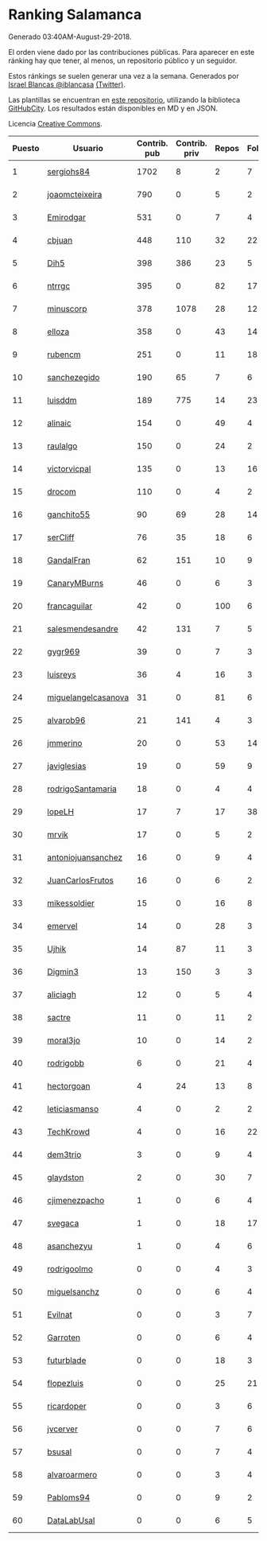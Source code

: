 # Ranking Salamanca

Generado 03:40AM-August-29-2018.

El orden viene dado por las contribuciones públicas. Para aparecer en este ránking hay que tener, al menos, un repositorio público y un seguidor.

Estos ránkings se suelen generar una vez a la semana. Generados por [Israel Blancas @iblancasa](https://github.com/iblancasa/) [(Twitter)](https://twitter.com/iblancasa).

Las plantillas se encuentran en [este repositorio](https://github.com/iblancasa/GH-Spanish-Ranking), utilizando la biblioteca [GitHubCity](https://github.com/iblancasa/GitHubCity). Los resultados están disponibles en MD y en JSON.

Licencia [Creative Commons](https://creativecommons.org/licenses/by/4.0/).

| Puesto   |  Usuario  | Contrib. pub | Contrib. priv |Repos| Followers | Desde |  Avatar  |
|----------|-----------|--------------|---------------|-----|-----------|-------|----------|
|1|[sergiohs84](https://github.com/sergiohs84)|1702|8|2|7|2015-03-28|![sergiohs84]()|
|2|[joaomcteixeira](https://github.com/joaomcteixeira)|790|0|5|2|2012-11-27|![joaomcteixeira]()|
|3|[Emirodgar](https://github.com/Emirodgar)|531|0|7|4|2013-04-30|![Emirodgar]()|
|4|[cbjuan](https://github.com/cbjuan)|448|110|32|22|2012-12-01|![cbjuan]()|
|5|[Dih5](https://github.com/Dih5)|398|386|23|5|2015-04-22|![Dih5]()|
|6|[ntrrgc](https://github.com/ntrrgc)|395|0|82|17|2011-08-24|![ntrrgc]()|
|7|[minuscorp](https://github.com/minuscorp)|378|1078|28|12|2013-03-09|![minuscorp]()|
|8|[elloza](https://github.com/elloza)|358|0|43|14|2015-02-24|![elloza]()|
|9|[rubencm](https://github.com/rubencm)|251|0|11|18|2011-06-29|![rubencm]()|
|10|[sanchezegido](https://github.com/sanchezegido)|190|65|7|6|2015-11-08|![sanchezegido]()|
|11|[luisddm](https://github.com/luisddm)|189|775|14|23|2012-12-06|![luisddm]()|
|12|[alinaic](https://github.com/alinaic)|154|0|49|4|2018-03-16|![alinaic]()|
|13|[raulalgo](https://github.com/raulalgo)|150|0|24|2|2014-07-03|![raulalgo]()|
|14|[victorvicpal](https://github.com/victorvicpal)|135|0|13|16|2014-12-02|![victorvicpal]()|
|15|[drocom](https://github.com/drocom)|110|0|4|2|2017-10-05|![drocom]()|
|16|[ganchito55](https://github.com/ganchito55)|90|69|28|14|2013-06-17|![ganchito55]()|
|17|[serCliff](https://github.com/serCliff)|76|35|18|6|2015-07-27|![serCliff]()|
|18|[GandalFran](https://github.com/GandalFran)|62|151|10|9|2017-07-07|![GandalFran]()|
|19|[CanaryMBurns](https://github.com/CanaryMBurns)|46|0|6|3|2015-11-07|![CanaryMBurns]()|
|20|[francaguilar](https://github.com/francaguilar)|42|0|100|6|2015-03-19|![francaguilar]()|
|21|[salesmendesandre](https://github.com/salesmendesandre)|42|131|7|5|2016-04-03|![salesmendesandre]()|
|22|[gygr969](https://github.com/gygr969)|39|0|7|3|2015-11-14|![gygr969]()|
|23|[luisreys](https://github.com/luisreys)|36|4|16|3|2015-11-18|![luisreys]()|
|24|[miguelangelcasanova](https://github.com/miguelangelcasanova)|31|0|81|6|2011-04-02|![miguelangelcasanova]()|
|25|[alvarob96](https://github.com/alvarob96)|21|141|4|3|2018-02-23|![alvarob96]()|
|26|[jmmerino](https://github.com/jmmerino)|20|0|53|14|2011-10-26|![jmmerino]()|
|27|[javiglesias](https://github.com/javiglesias)|19|0|59|9|2014-10-06|![javiglesias]()|
|28|[rodrigoSantamaria](https://github.com/rodrigoSantamaria)|18|0|4|4|2012-04-02|![rodrigoSantamaria]()|
|29|[lopeLH](https://github.com/lopeLH)|17|7|17|38|2014-04-29|![lopeLH]()|
|30|[mrvik](https://github.com/mrvik)|17|0|5|2|2016-04-23|![mrvik]()|
|31|[antoniojuansanchez](https://github.com/antoniojuansanchez)|16|0|9|4|2013-10-01|![antoniojuansanchez]()|
|32|[JuanCarlosFrutos](https://github.com/JuanCarlosFrutos)|16|0|6|2|2017-02-23|![JuanCarlosFrutos]()|
|33|[mikessoldier](https://github.com/mikessoldier)|15|0|16|8|2013-10-23|![mikessoldier]()|
|34|[emervel](https://github.com/emervel)|14|0|28|3|2014-05-11|![emervel]()|
|35|[Ujhik](https://github.com/Ujhik)|14|87|11|3|2017-03-07|![Ujhik]()|
|36|[Digmin3](https://github.com/Digmin3)|13|150|3|3|2014-06-01|![Digmin3]()|
|37|[aliciagh](https://github.com/aliciagh)|12|0|5|4|2012-01-12|![aliciagh]()|
|38|[sactre](https://github.com/sactre)|11|0|11|2|2012-03-11|![sactre]()|
|39|[moral3jo](https://github.com/moral3jo)|10|0|14|2|2010-12-15|![moral3jo]()|
|40|[rodrigobb](https://github.com/rodrigobb)|6|0|21|4|2012-04-12|![rodrigobb]()|
|41|[hectorgoan](https://github.com/hectorgoan)|4|24|13|8|2013-08-12|![hectorgoan]()|
|42|[leticiasmanso](https://github.com/leticiasmanso)|4|0|2|2|2014-12-09|![leticiasmanso]()|
|43|[TechKrowd](https://github.com/TechKrowd)|4|0|16|22|2015-10-10|![TechKrowd]()|
|44|[dem3trio](https://github.com/dem3trio)|3|0|9|4|2011-05-05|![dem3trio]()|
|45|[glaydston](https://github.com/glaydston)|2|0|30|7|2012-08-11|![glaydston]()|
|46|[cjimenezpacho](https://github.com/cjimenezpacho)|1|0|6|4|2012-09-26|![cjimenezpacho]()|
|47|[svegaca](https://github.com/svegaca)|1|0|18|17|2010-02-03|![svegaca]()|
|48|[asanchezyu](https://github.com/asanchezyu)|1|0|4|6|2014-05-13|![asanchezyu]()|
|49|[rodrigoolmo](https://github.com/rodrigoolmo)|0|0|4|3|2011-04-09|![rodrigoolmo]()|
|50|[miguelsanchz](https://github.com/miguelsanchz)|0|0|6|4|2012-07-10|![miguelsanchz]()|
|51|[Evilnat](https://github.com/Evilnat)|0|0|3|7|2011-01-12|![Evilnat]()|
|52|[Garroten](https://github.com/Garroten)|0|0|6|4|2008-05-04|![Garroten]()|
|53|[futurblade](https://github.com/futurblade)|0|0|18|3|2012-10-03|![futurblade]()|
|54|[flopezluis](https://github.com/flopezluis)|0|0|25|21|2010-11-01|![flopezluis]()|
|55|[ricardoper](https://github.com/ricardoper)|0|0|3|6|2013-08-04|![ricardoper]()|
|56|[jvcerver](https://github.com/jvcerver)|0|0|7|6|2013-10-22|![jvcerver]()|
|57|[bsusal](https://github.com/bsusal)|0|0|7|4|2014-02-26|![bsusal]()|
|58|[alvaroarmero](https://github.com/alvaroarmero)|0|0|3|4|2016-01-22|![alvaroarmero]()|
|59|[Pabloms94](https://github.com/Pabloms94)|0|0|9|2|2016-02-11|![Pabloms94]()|
|60|[DataLabUsal](https://github.com/DataLabUsal)|0|0|6|5|2016-05-18|![DataLabUsal]()|
